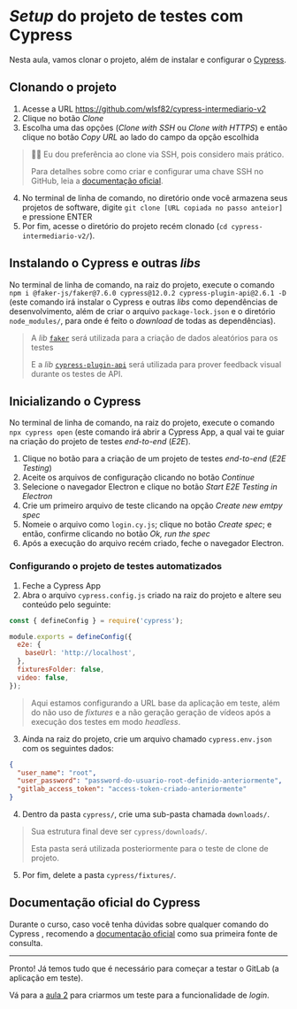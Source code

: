 # _Setup_ do projeto de testes com Cypress

Nesta aula, vamos clonar o projeto, além de instalar e configurar o [Cypress](https://cypress.io).

## Clonando o projeto

1. Acesse a URL https://github.com/wlsf82/cypress-intermediario-v2
2. Clique no botão _Clone_
3. Escolha uma das opções (_Clone with SSH_ ou _Clone with HTTPS_) e então clique no botão _Copy URL_ ao lado do campo da opção escolhida

> 👨‍🏫 Eu dou preferência ao clone via SSH, pois considero mais prático.
>
> Para detalhes sobre como criar e configurar uma chave SSH no GitHub, leia a [documentação oficial](https://docs.github.com/en/authentication/connecting-to-github-with-ssh/about-ssh).

4. No terminal de linha de comando, no diretório onde você armazena seus projetos de software, digite `git clone [URL copiada no passo anteior]` e pressione ENTER
5. Por fim, acesse o diretório do projeto recém clonado (`cd cypress-intermediario-v2/`).

## Instalando o Cypress e outras _libs_

No terminal de linha de comando, na raiz do projeto, execute o comando `npm i @faker-js/faker@7.6.0 cypress@12.0.2 cypress-plugin-api@2.6.1 -D` (este comando irá instalar o Cypress e outras _libs_ como dependências de desenvolvimento, além de criar o arquivo `package-lock.json` e o diretório `node_modules/`, para onde é feito o _download_ de todas as dependências).

> A _lib_ [`faker`](https://www.npmjs.com/package/@faker-js/faker) será utilizada para a criação de dados aleatórios para os testes
>
> E a _lib_ [`cypress-plugin-api`](https://www.npmjs.com/package/cypress-plugin-api) será utilizada para prover feedback visual durante os testes de API.

## Inicializando o Cypress

No terminal de linha de comando, na raiz do projeto, execute o comando `npx cypress open` (este comando irá abrir a Cypress App, a qual vai te guiar na criação do projeto de testes _end-to-end_ (_E2E_).

1. Clique no botão para a criação de um projeto de testes _end-to-end_ (_E2E Testing_)
2. Aceite os arquivos de configuração clicando no botão _Continue_
3. Selecione o navegador Electron e clique no botão _Start E2E Testing in Electron_
4. Crie um primeiro arquivo de teste clicando na opção _Create new emtpy spec_
5. Nomeie o arquivo como `login.cy.js`; clique no botão _Create spec_; e então, confirme clicando no botão _Ok, run the spec_
6. Após a execução do arquivo recém criado, feche o navegador Electron.

### Configurando o projeto de testes automatizados

1. Feche a Cypress App
2. Abra o arquivo `cypress.config.js` criado na raiz do projeto e altere seu conteúdo pelo seguinte:

```js
const { defineConfig } = require('cypress');

module.exports = defineConfig({
  e2e: {
    baseUrl: 'http://localhost',
  },
  fixturesFolder: false,
  video: false,
});
```

> Aqui estamos configurando a URL base da aplicação em teste, além do não uso de _fixtures_ e a não geração geração de vídeos após a execução dos testes em modo _headless_.

3. Ainda na raiz do projeto, crie um arquivo chamado `cypress.env.json` com os seguintes dados:

```json
{
  "user_name": "root",
  "user_password": "password-do-usuario-root-definido-anteriormente",
  "gitlab_access_token": "access-token-criado-anteriormente"
}
```

4. Dentro da pasta `cypress/`, crie uma sub-pasta chamada `downloads/`.

> Sua estrutura final deve ser `cypress/downloads/`.
>
> Esta pasta será utilizada posteriormente para o teste de clone de projeto.

5. Por fim, delete a pasta `cypress/fixtures/`.

## Documentação oficial do Cypress

Durante o curso, caso você tenha dúvidas sobre qualquer comando do Cypress , recomendo a [documentação oficial](https://docs.cypress.io) como sua primeira fonte de consulta.

---

Pronto! Já temos tudo que é necessário para começar a testar o GitLab (a aplicação em teste).

Vá para a [aula 2](./2.md) para criarmos um teste para a funcionalidade de _login_.
